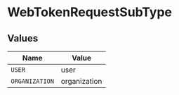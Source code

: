 # WebTokenRequestSubType


## Values

| Name           | Value          |
| -------------- | -------------- |
| `USER`         | user           |
| `ORGANIZATION` | organization   |